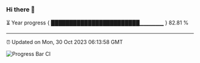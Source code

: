 ### Hi there 👋

⏳ Year progress { ████████████████████████▁▁▁▁▁▁ } 82.81 %

---

⏰ Updated on Mon, 30 Oct 2023 06:13:58 GMT

![Progress Bar CI](https://github.com/liununu/liununu/workflows/Progress%20Bar%20CI/badge.svg)
